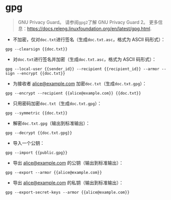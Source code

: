 # gpg

> GNU Privacy Guard。
> 请参阅`gpg2`了解 GNU Privacy Guard 2。
> 更多信息：<https://docs.releng.linuxfoundation.org/en/latest/gpg.html>.

- 不加密，仅对`doc.txt`进行签名（生成`doc.txt.asc`，格式为 ASCII 码形式）：

`gpg --clearsign {{doc.txt}}`

- 对`doc.txt`进行签名并加密（生成`doc.txt.asc`，格式为 ASCII 码形式）：

`gpg --local-user {{sender_id}} --recipient {{recipient_id}} --armor --sign --encrypt {{doc.txt}}`

- 为接收者 alice@example.com 加密`doc.txt`（生成`doc.txt.gpg`）：

`gpg --encrypt --recipient {{alice@example.com}} {{doc.txt}}`

- 只用密码加密`doc.txt`（生成`doc.txt.gpg`）：

`gpg --symmetric {{doc.txt}}`

- 解密`doc.txt.gpg`（输出到标准输出）：

`gpg --decrypt {{doc.txt.gpg}}`

- 导入一个公钥：

`gpg --import {{public.gpg}}`

- 导出 alice@example.com 的公钥（输出到标准输出）：

`gpg --export --armor {{alice@example.com}}`

- 导出 alice@example.com 的私钥（输出到标准输出）：

`gpg --export-secret-keys --armor {{alice@example.com}}`
